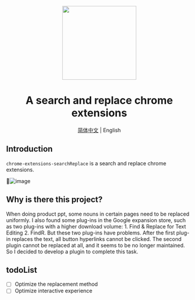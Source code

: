 <p align="center">
  <a href="https://github.com/Summer-andy/chrome-extensions-searchReplace">
    <img width="200" src="https://github.com/Summer-andy/chrome-extensions-searchReplace/blob/master/img/icon.png">
  </a>
</p>

<h1 align="center">A search and replace chrome extensions</h1>
<div align="center">

[简体中文](https://github.com/Summer-andy/chrome-extensions-searchReplace/blob/master/README-zh-Hans.md) &#124; English

</div>



## Introduction

`chrome-extensions-searchReplace` is a search and replace chrome extensions.


🎉![image](https://github.com/Summer-andy/chrome-extensions-searchReplace/blob/master/demo.gif)


## Why is there this project?

When doing product ppt, some nouns in certain pages need to be replaced uniformly. I also found some plug-ins in the Google expansion store, such as two plug-ins with a higher download volume: 1. Find & Replace for Text Editing 2. FindR. But these two plug-ins have problems. After the first plug-in replaces the text, all button hyperlinks cannot be clicked. The second plugin cannot be replaced at all, and it seems to be no longer maintained. So I decided to develop a plugin to complete this task.

## todoList
- [ ] Optimize the replacement method
- [ ] Optimize interactive experience